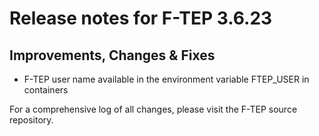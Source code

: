 # Release notes for F-TEP 3.6.23

## Improvements, Changes &amp; Fixes

* F-TEP user name available in the environment variable FTEP_USER in containers
 
For a comprehensive log of all changes, please visit the F-TEP source
repository.
